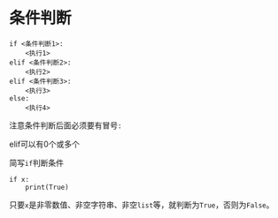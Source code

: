 
# 条件判断

```
if <条件判断1>:
    <执行1>
elif <条件判断2>:
    <执行2>
elif <条件判断3>:
    <执行3>
else:
    <执行4>
```

注意条件判断后面必须要有冒号`:`

elif可以有0个或多个

简写`if`判断条件

```
if x:
    print(True)
````

只要`x`是非零数值、非空字符串、非空`list`等，就判断为`True`，否则为`False`。
